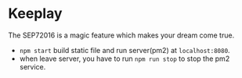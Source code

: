 # Keeplay
The SEP72016 is a magic feature which makes your dream come true.

* `npm start` build static file and run server(pm2) at `localhost:8080`.
* when leave server, you have to run `npm run stop` to stop the pm2 service.
